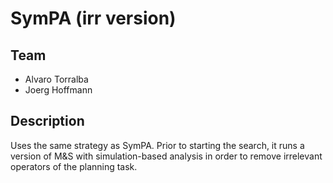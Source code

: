 SymPA (irr version)
=======

Team
----
* Alvaro Torralba
* Joerg Hoffmann



Description
-----------
Uses the same strategy as SymPA. Prior to starting the search,
it runs a version of M&S with simulation-based analysis in order to remove
irrelevant operators of the planning task.
